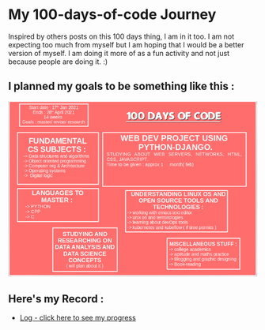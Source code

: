 # My 100-days-of-code Journey
Inspired by others posts on this 100 days thing, I am in it too. I am not expecting too much from myself but I am hoping that I would be a better version of myself. I am doing it more of as a fun activity and not just because people are doing it. :)
## I planned my goals to be something like this : 
![goals](https://github.com/aksv-avni/100-days-of-code/blob/master/Screenshot%20from%202021-01-19%2002-38-55.png)


## Here's my Record : 
* [Log - click here to see my progress](log.md)







